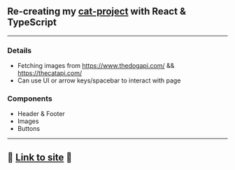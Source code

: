## Re-creating my [cat-project](https://github.com/akleventis/Cat-Project) with React & TypeScript
----


### Details
- Fetching images from https://www.thedogapi.com/ && https://thecatapi.com/
- Can use UI or arrow keys/spacebar to interact with page
### Components
- Header & Footer
- Images
- Buttons
----
## 🚀 [Link to site](https://reactcatdog.alexleventis.com/) 🚀